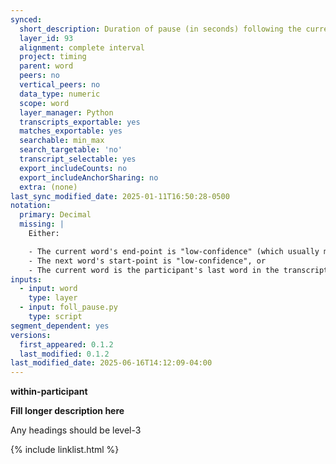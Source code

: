 ```yaml
---
synced:
  short_description: Duration of pause (in seconds) following the current word
  layer_id: 93
  alignment: complete interval
  project: timing
  parent: word
  peers: no
  vertical_peers: no
  data_type: numeric
  scope: word
  layer_manager: Python
  transcripts_exportable: yes
  matches_exportable: yes
  searchable: min_max
  search_targetable: 'no'
  transcript_selectable: yes
  export_includeCounts: no
  export_includeAnchorSharing: no
  extra: (none)
last_sync_modified_date: 2025-01-11T16:50:28-0500
notation:
  primary: Decimal
  missing: |
    Either:

    - The current word's end-point is "low-confidence" (which usually means the word doesn't have <span class="layer">segment</span> annotations), or
    - The next word's start-point is "low-confidence", or
    - The current word is the participant's last word in the transcript
inputs:
  - input: word
    type: layer
  - input: foll_pause.py
    type: script
segment_dependent: yes
versions:
  first_appeared: 0.1.2
  last_modified: 0.1.2
last_modified_date: 2025-06-16T14:12:09-04:00
---
```


**within-participant**


**Fill longer description here**

Any headings should be level-3


{% include linklist.html %}
